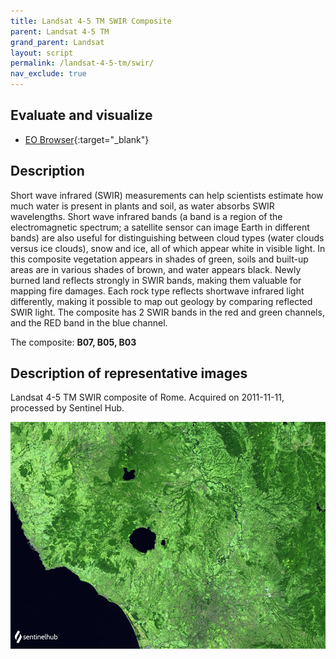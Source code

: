 ```yaml
---
title: Landsat 4-5 TM SWIR Composite
parent: Landsat 4-5 TM
grand_parent: Landsat
layout: script
permalink: /landsat-4-5-tm/swir/
nav_exclude: true
---
```



## Evaluate and visualize

- [EO Browser](https://sentinelshare.page.link/UorY){:target="_blank"}   

## Description

Short wave infrared (SWIR) measurements can help scientists estimate how much water is present in plants and soil, as water absorbs SWIR wavelengths. Short wave infrared bands (a band is a region of the electromagnetic spectrum; a satellite sensor can image Earth in different bands) are also useful for distinguishing between cloud types (water clouds versus ice clouds), snow and ice, all of which appear white in visible light. In this composite vegetation appears in shades of green, soils and built-up areas are in various shades of brown, and water appears black. Newly burned land reflects strongly in SWIR bands, making them valuable for mapping fire damages. Each rock type reflects shortwave infrared light differently, making it possible to map out geology by comparing reflected SWIR light. The composite has 2 SWIR bands in the red and green channels, and the RED band in the blue channel. 

The composite: **B07, B05, B03**

## Description of representative images

Landsat 4-5 TM SWIR composite of Rome. Acquired on 2011-11-11, processed by Sentinel Hub. 

![L8 NDVI](fig/fig1.png)


 